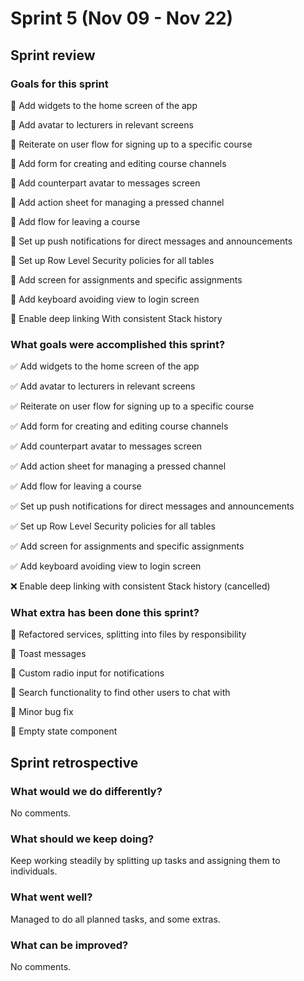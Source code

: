 # Sprint 5 (Nov 09 - Nov 22)

## Sprint review

### Goals for this sprint

🎯 Add widgets to the home screen of the app

🎯 Add avatar to lecturers in relevant screens

🎯 Reiterate on user flow for signing up to a specific course

🎯 Add form for creating and editing course channels

🎯 Add counterpart avatar to messages screen

🎯 Add action sheet for managing a pressed channel

🎯 Add flow for leaving a course

🎯 Set up push notifications for direct messages and announcements

🎯 Set up Row Level Security policies for all tables

🎯 Add screen for assignments and specific assignments

🎯 Add keyboard avoiding view to login screen

🎯 Enable deep linking With consistent Stack history

### What goals were accomplished this sprint?

✅ Add widgets to the home screen of the app

✅ Add avatar to lecturers in relevant screens

✅ Reiterate on user flow for signing up to a specific course

✅ Add form for creating and editing course channels

✅ Add counterpart avatar to messages screen

✅ Add action sheet for managing a pressed channel

✅ Add flow for leaving a course

✅ Set up push notifications for direct messages and announcements

✅ Set up Row Level Security policies for all tables

✅ Add screen for assignments and specific assignments

✅ Add keyboard avoiding view to login screen

❌ Enable deep linking with consistent Stack history (cancelled)

### What extra has been done this sprint?

🚀 Refactored services, splitting into files by responsibility

🚀 Toast messages

🚀 Custom radio input for notifications

🚀 Search functionality to find other users to chat with

🚀 Minor bug fix

🚀 Empty state component

## Sprint retrospective

### What would we do differently?

No comments.

### What should we keep doing?

Keep working steadily by splitting up tasks and assigning them to individuals.

### What went well?

Managed to do all planned tasks, and some extras.

### What can be improved?

No comments.
